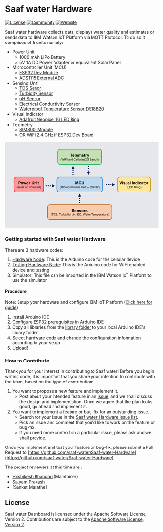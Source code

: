 # Saaf water Hardware

[![License](https://img.shields.io/badge/License-Apache2-blue.svg)](https://www.apache.org/licenses/LICENSE-2.0)
[![Community](https://img.shields.io/badge/Join-Community-blue)](https://discord.gg/9VVKhs6fSu) 
[![Website](https://img.shields.io/badge/View-Website-blue)](https://saaf-water.eu-gb.mybluemix.net/)

Saaf water hardware collects data, displays water quality and estimates or sends data to IBM Watson IoT Platform via MQTT Protocol. 
To do so it comprises of 5 units namely:
- Power Unit 
    - 1000 mAh LiPo Battery
    - 5V 1A DC Power Adapter or equivalent Solar Panel
- Microcontroller Unit (MCU) 
    - [ESP32 Dev Module](https://www.espressif.com/sites/default/files/documentation/esp32-wroom-32e_esp32-wroom-32ue_datasheet_en.pdf)
    - [ADS1115 External ADC](https://www.adafruit.com/product/1085)
- Sensing Unit
    - [TDS Senor](https://wiki.seeedstudio.com/Grove-TDS-Sensor/)
    - [Turbidity Sensor](https://wiki.dfrobot.com/Turbidity_sensor_SKU__SEN0189)
    - [pH Sensor](https://wiki.seeedstudio.com/Grove-PH_Sensor/)
    - [Electrical Conductivity Sensor](https://wiki.dfrobot.com/Gravity_Analog_Electrical_Conductivity_Sensor_Meter_K=10_SKU_DFR0300-H)
    - [Waterproof Temperature Sensor DS18B20](https://datasheets.maximintegrated.com/en/ds/DS18B20.pdf)
- Visual Indicator
    - [Adafruit Neopixel 16 LED Ring](https://www.adafruit.com/product/1463)
- Telemetry
    - [SIM800l Module](https://www.electronicscomp.com/sim800l-v2-5v-wireless-gsm-gprs-module-quad-band-with-antenna?gclid=CjwKCAjw49qKBhAoEiwAHQVTo3qxCmt1eXAbXXuzhqiG9XrTKoJOElVG9cEji4vwE9N98dFYuux88hoCngkQAvD_BwE)
    - OR WiFi 2.4 GHz if ESP32 Dev Board

![Hardware Structure](./images/struct.png)

### Getting started with Saaf water Hardware

There are 3 hardware codes:
1. [Hardware Node](./hardwareNode): This is the Arduino code for the cellular device
2. [Testing Hardware Node](./testNode): This is the Arduino code for WiFi enabled device and testing
3. [Simulator](./simulator): This file can be imported in the IBM Watson IoT Platform to use the simulator

#### Procedure 

Note: Setup your hardware and configure IBM IoT Platform ([Click here for guide](https://binnes.github.io/esp8266Workshop/))
1. Install [Arduino IDE](https://www.arduino.cc/en/software)
2. [Configure ESP32 prerequisites in Arduino IDE](https://randomnerdtutorials.com/installing-the-esp32-board-in-arduino-ide-windows-instructions/)
3. Copy all libraries from the [library folder](./libraries) to your local Arduino IDE's library folder
4. Select hardware code and change the configuration information according to your setup 
5. Upload!


### How to Contribute

Thank you for your interest in contributing to Saaf water! Before you begin writing code, it is important that you share your intention to contribute with the team, based on the type of contribution:

1.  You want to propose a new feature and implement it.
    -   Post about your intended feature in an [issue](https://github.com/saaf-water/Saaf-water-Hardware/issues), and we shall discuss the design and implementation. Once we agree that the plan looks good, go ahead and implement it.
2.  You want to implement a feature or bug-fix for an outstanding issue.
    -   Search for your issue in the [Saaf water Hardware issue list](https://github.com/saaf-water/Saaf-water-Hardware/issues).
    -   Pick an issue and comment that you'd like to work on the feature or bug-fix.
    -   If you need more context on a particular issue, please ask and we shall provide.

Once you implement and test your feature or bug-fix, please submit a Pull Request to [https://github.com/saaf-water/Saaf-water-Hardware](https://github.com/saaf-water/Saaf-water-Hardware).

The project reviewers at this time are :

- [Hrishikesh Bhandari](https://github.com/Hrishikesh24) (Maintainer)
- [Satyam Prakash](https://github.com/satyamprakash-iot)
- [Sanket Marathe]
## License

Saaf water Dashboard is licensed under the Apache Software License, Version 2.
Contributions are subject to the [Apache Software License, Version 2](http://www.apache.org/licenses/LICENSE-2.0.txt).
